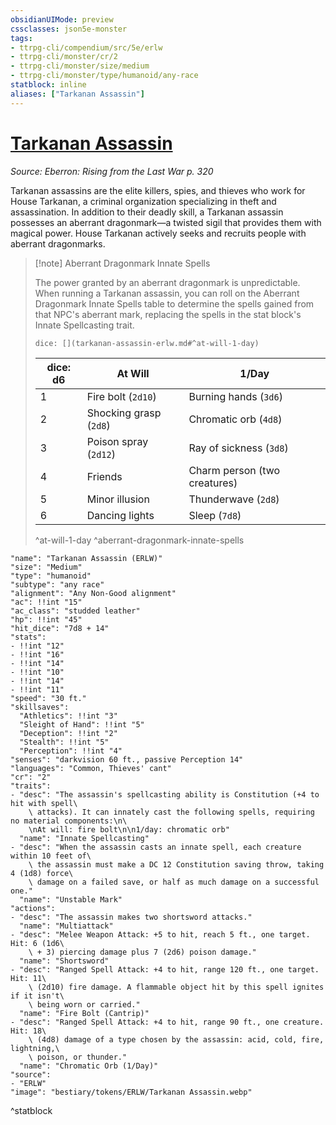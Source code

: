 ```yaml
---
obsidianUIMode: preview
cssclasses: json5e-monster
tags:
- ttrpg-cli/compendium/src/5e/erlw
- ttrpg-cli/monster/cr/2
- ttrpg-cli/monster/size/medium
- ttrpg-cli/monster/type/humanoid/any-race
statblock: inline
aliases: ["Tarkanan Assassin"]
---
```

# [Tarkanan Assassin](3-Compendium\CLI\bestiary\humanoid/tarkanan-assassin-erlw.md)
*Source: Eberron: Rising from the Last War p. 320*  

Tarkanan assassins are the elite killers, spies, and thieves who work for House Tarkanan, a criminal organization specializing in theft and assassination. In addition to their deadly skill, a Tarkanan assassin possesses an aberrant dragonmark—a twisted sigil that provides them with magical power. House Tarkanan actively seeks and recruits people with aberrant dragonmarks.

> [!note] Aberrant Dragonmark Innate Spells
> 
> The power granted by an aberrant dragonmark is unpredictable. When running a Tarkanan assassin, you can roll on the Aberrant Dragonmark Innate Spells table to determine the spells gained from that NPC's aberrant mark, replacing the spells in the stat block's Innate Spellcasting trait.
> 
> `dice: [](tarkanan-assassin-erlw.md#^at-will-1-day)`
> 
> | dice: d6 | At Will | 1/Day |
> |----------|---------|-------|
> | 1 | Fire bolt (`2d10`) | Burning hands (`3d6`) |
> | 2 | Shocking grasp (`2d8`) | Chromatic orb (`4d8`) |
> | 3 | Poison spray (`2d12`) | Ray of sickness (`3d8`) |
> | 4 | Friends | Charm person (two creatures) |
> | 5 | Minor illusion | Thunderwave (`2d8`) |
> | 6 | Dancing lights | Sleep (`7d8`) |
> ^at-will-1-day
^aberrant-dragonmark-innate-spells

```statblock
"name": "Tarkanan Assassin (ERLW)"
"size": "Medium"
"type": "humanoid"
"subtype": "any race"
"alignment": "Any Non-Good alignment"
"ac": !!int "15"
"ac_class": "studded leather"
"hp": !!int "45"
"hit_dice": "7d8 + 14"
"stats":
- !!int "12"
- !!int "16"
- !!int "14"
- !!int "10"
- !!int "14"
- !!int "11"
"speed": "30 ft."
"skillsaves":
  "Athletics": !!int "3"
  "Sleight of Hand": !!int "5"
  "Deception": !!int "2"
  "Stealth": !!int "5"
  "Perception": !!int "4"
"senses": "darkvision 60 ft., passive Perception 14"
"languages": "Common, Thieves' cant"
"cr": "2"
"traits":
- "desc": "The assassin's spellcasting ability is Constitution (+4 to hit with spell\
    \ attacks). It can innately cast the following spells, requiring no material components:\n\
    \nAt will: fire bolt\n\n1/day: chromatic orb"
  "name": "Innate Spellcasting"
- "desc": "When the assassin casts an innate spell, each creature within 10 feet of\
    \ the assassin must make a DC 12 Constitution saving throw, taking 4 (1d8) force\
    \ damage on a failed save, or half as much damage on a successful one."
  "name": "Unstable Mark"
"actions":
- "desc": "The assassin makes two shortsword attacks."
  "name": "Multiattack"
- "desc": "Melee Weapon Attack: +5 to hit, reach 5 ft., one target. Hit: 6 (1d6\
    \ + 3) piercing damage plus 7 (2d6) poison damage."
  "name": "Shortsword"
- "desc": "Ranged Spell Attack: +4 to hit, range 120 ft., one target. Hit: 11\
    \ (2d10) fire damage. A flammable object hit by this spell ignites if it isn't\
    \ being worn or carried."
  "name": "Fire Bolt (Cantrip)"
- "desc": "Ranged Spell Attack: +4 to hit, range 90 ft., one creature. Hit: 18\
    \ (4d8) damage of a type chosen by the assassin: acid, cold, fire, lightning,\
    \ poison, or thunder."
  "name": "Chromatic Orb (1/Day)"
"source":
- "ERLW"
"image": "bestiary/tokens/ERLW/Tarkanan Assassin.webp"
```
^statblock